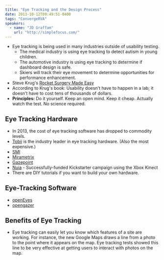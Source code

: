 ```yaml
---
title: "Eye Tracking and the Design Process"
date: 2013-10-12T09:49:51-0400
tags: "ConvergeRVA"
speakers:
  - name: "JD Graffam"
    url: "http://simplefocus.com/"
---
```


- Eye tracking is being used in many industries outside of usability testing.
	- The medical industry is using eye tracking to detect autism in young children.
	- The automotive industry is using eye tracking to determine if dashboard design is safe.
	- Skiers will track their eye movement to determine opportunities for performance enhancement.
- Steve Krug's [Rocket Surgery Made Easy](http://www.sensible.com/rsme.html)
- According to Krug's book: Usability doesn't have to happen in a lab; it doesn't have to cost tens of thousands of dollars.
- **Principles:** Do it yourself. Keep an open mind. Keep it cheap. Actually watch the test. No science required.

## Eye Tracking Hardware

- In 2013, the cost of eye tracking software has dropped to commodity levels.
- [Tobii](http://www.tobii.com/) is the industry leader in eye tracking hardware. (Also the most expensive.)
- [SMI](http://www.smivision.com/en.html)
- [Mirametrix](http://mirametrix.com/)
- [Gazepoint](http://gazept.com/)
- [Nuia](http://www.4tiitoo.com/) - Successfully-funded Kickstarter campaign using the Xbox Kinect
- There are DIY tutorials if you want to build your own hardware.


## Eye-Tracking Software

- [openEyes](http://thirtysixthspan.com/openEyes/)
- [opengazer](http://www.inference.phy.cam.ac.uk/opengazer/)


## Benefits of Eye Tracking

- Eye tracking can easily let you know which features of a site are working. For instance, the new Google Maps draws a line from a photo to the point where it appears on the map. Eye tracking tests showed this line to be very effective at getting users to interact with photos on the map.
